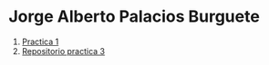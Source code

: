 # Jorge Alberto Palacios Burguete

1. [Practica 1](./Practica1.md)
2. [Repositorio practica 3](https://github.com/ElYorchi14/Practica3)